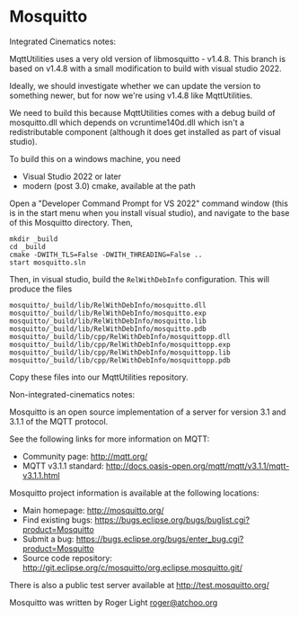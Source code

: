 Mosquitto
=========

Integrated Cinematics notes:

MqttUtilities uses a very old version of libmosquitto - v1.4.8. This branch is
based on v1.4.8 with a small modification to build with visual studio 2022.

Ideally, we should investigate whether we can update the version to something
newer, but for now we're using v1.4.8 like MqttUtilities.

We need to build this because MqttUtilities comes with a debug build of
mosquitto.dll which depends on vcruntime140d.dll which isn't a redistributable
component (although it does get installed as part of visual studio).

To build this on a windows machine, you need

- Visual Studio 2022 or later
- modern (post 3.0) cmake, available at the path 

Open a "Developer Command Prompt for VS 2022" command window (this is in the
start menu when you install visual studio), and navigate to the base of this
Mosquitto directory. Then,

```
mkdir _build
cd _build
cmake -DWITH_TLS=False -DWITH_THREADING=False ..
start mosquitto.sln
```

Then, in visual studio, build the `RelWithDebInfo` configuration. This will produce the files

```
mosquitto/_build/lib/RelWithDebInfo/mosquitto.dll
mosquitto/_build/lib/RelWithDebInfo/mosquitto.exp
mosquitto/_build/lib/RelWithDebInfo/mosquitto.lib
mosquitto/_build/lib/RelWithDebInfo/mosquitto.pdb
mosquitto/_build/lib/cpp/RelWithDebInfo/mosquittopp.dll
mosquitto/_build/lib/cpp/RelWithDebInfo/mosquittopp.exp
mosquitto/_build/lib/cpp/RelWithDebInfo/mosquittopp.lib
mosquitto/_build/lib/cpp/RelWithDebInfo/mosquittopp.pdb
```

Copy these files into our MqttUtilities repository.

Non-integrated-cinematics notes:

Mosquitto is an open source implementation of a server for version 3.1 and
3.1.1 of the MQTT protocol.

See the following links for more information on MQTT:

- Community page: <http://mqtt.org/>
- MQTT v3.1.1 standard: <http://docs.oasis-open.org/mqtt/mqtt/v3.1.1/mqtt-v3.1.1.html>

Mosquitto project information is available at the following locations:

- Main homepage: <http://mosquitto.org/>
- Find existing bugs: <https://bugs.eclipse.org/bugs/buglist.cgi?product=Mosquitto>
- Submit a bug: <https://bugs.eclipse.org/bugs/enter_bug.cgi?product=Mosquitto>
- Source code repository: <http://git.eclipse.org/c/mosquitto/org.eclipse.mosquitto.git/>

There is also a public test server available at <http://test.mosquitto.org/>

Mosquitto was written by Roger Light <roger@atchoo.org>
